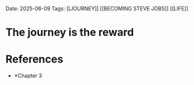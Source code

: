 Date: 2025-06-09
Tags: [[JOURNEY]] [[BECOMING STEVE JOBS]] [[LIFE]]

# The journey is the reward

# References 
- *Chapter 3 